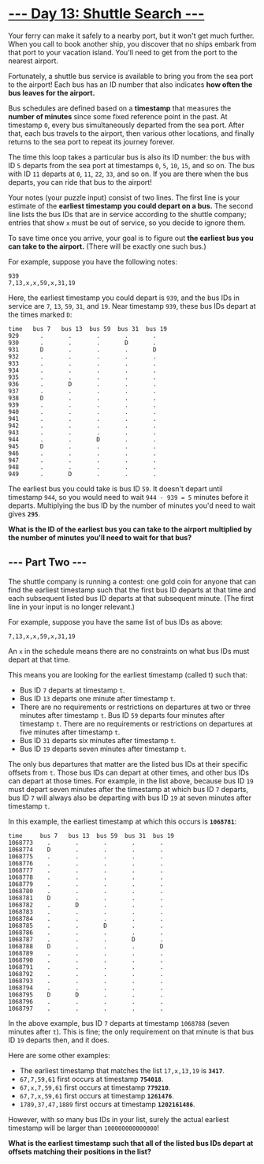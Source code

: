 # [--- Day 13: Shuttle Search ---](https://adventofcode.com/2020/day/13)

Your ferry can make it safely to a nearby port, but it won't get much further. When you call to book another ship, you discover that no ships embark from that port to your vacation island. You'll need to get from the port to the nearest airport.

Fortunately, a shuttle bus service is available to bring you from the sea port to the airport! Each bus has an ID number that also indicates **how often the bus leaves for the airport.**

Bus schedules are defined based on a **timestamp** that measures the **number of minutes** since some fixed reference point in the past. At timestamp ``0``, every bus simultaneously departed from the sea port. After that, each bus travels to the airport, then various other locations, and finally returns to the sea port to repeat its journey forever.

The time this loop takes a particular bus is also its ID number: the bus with ID ``5`` departs from the sea port at timestamps ``0``, ``5``, ``10``, ``15``, and so on. The bus with ID ``11`` departs at ``0``, ``11``, ``22``, ``33``, and so on. If you are there when the bus departs, you can ride that bus to the airport!

Your notes (your puzzle input) consist of two lines. The first line is your estimate of the **earliest timestamp you could depart on a bus.** The second line lists the bus IDs that are in service according to the shuttle company; entries that show ``x`` must be out of service, so you decide to ignore them.

To save time once you arrive, your goal is to figure out **the earliest bus you can take to the airport.** (There will be exactly one such bus.)

For example, suppose you have the following notes:

```
939
7,13,x,x,59,x,31,19
```

Here, the earliest timestamp you could depart is ``939``, and the bus IDs in service are ``7``, ``13``, ``59``, ``31``, and ``19``. Near timestamp ``939``, these bus IDs depart at the times marked ``D``:

```
time   bus 7   bus 13  bus 59  bus 31  bus 19
929      .       .       .       .       .
930      .       .       .       D       .
931      D       .       .       .       D
932      .       .       .       .       .
933      .       .       .       .       .
934      .       .       .       .       .
935      .       .       .       .       .
936      .       D       .       .       .
937      .       .       .       .       .
938      D       .       .       .       .
939      .       .       .       .       .
940      .       .       .       .       .
941      .       .       .       .       .
942      .       .       .       .       .
943      .       .       .       .       .
944      .       .       D       .       .
945      D       .       .       .       .
946      .       .       .       .       .
947      .       .       .       .       .
948      .       .       .       .       .
949      .       D       .       .       .
```

The earliest bus you could take is bus ID ``59``. It doesn't depart until timestamp ``944``, so you would need to wait ``944 - 939 = 5`` minutes before it departs. Multiplying the bus ID by the number of minutes you'd need to wait gives **``295``**.

**What is the ID of the earliest bus you can take to the airport multiplied by the number of minutes you'll need to wait for that bus?**

## --- Part Two ---

The shuttle company is running a contest: one gold coin for anyone that can find the earliest timestamp such that the first bus ID departs at that time and each subsequent listed bus ID departs at that subsequent minute. (The first line in your input is no longer relevant.)

For example, suppose you have the same list of bus IDs as above:

```
7,13,x,x,59,x,31,19
```

An ``x`` in the schedule means there are no constraints on what bus IDs must depart at that time.

This means you are looking for the earliest timestamp (called t) such that:

- Bus ID ``7`` departs at timestamp ``t``.
- Bus ID ``13`` departs one minute after timestamp ``t``.
- There are no requirements or restrictions on departures at two or three minutes after timestamp ``t``.
Bus ID ``59`` departs four minutes after timestamp ``t``.
There are no requirements or restrictions on departures at five minutes after timestamp ``t``.
- Bus ID ``31`` departs six minutes after timestamp ``t``.
- Bus ID ``19`` departs seven minutes after timestamp ``t``.

The only bus departures that matter are the listed bus IDs at their specific offsets from ``t``. Those bus IDs can depart at other times, and other bus IDs can depart at those times. For example, in the list above, because bus ID ``19`` must depart seven minutes after the timestamp at which bus ID ``7`` departs, bus ID ``7`` will always also be departing with bus ID ``19`` at seven minutes after timestamp ``t``.

In this example, the earliest timestamp at which this occurs is **``1068781``**:

```
time     bus 7   bus 13  bus 59  bus 31  bus 19
1068773    .       .       .       .       .
1068774    D       .       .       .       .
1068775    .       .       .       .       .
1068776    .       .       .       .       .
1068777    .       .       .       .       .
1068778    .       .       .       .       .
1068779    .       .       .       .       .
1068780    .       .       .       .       .
1068781    D       .       .       .       .
1068782    .       D       .       .       .
1068783    .       .       .       .       .
1068784    .       .       .       .       .
1068785    .       .       D       .       .
1068786    .       .       .       .       .
1068787    .       .       .       D       .
1068788    D       .       .       .       D
1068789    .       .       .       .       .
1068790    .       .       .       .       .
1068791    .       .       .       .       .
1068792    .       .       .       .       .
1068793    .       .       .       .       .
1068794    .       .       .       .       .
1068795    D       D       .       .       .
1068796    .       .       .       .       .
1068797    .       .       .       .       .
```

In the above example, bus ID ``7`` departs at timestamp ``1068788`` (seven minutes after ``t``). This is fine; the only requirement on that minute is that bus ID ``19`` departs then, and it does.

Here are some other examples:

- The earliest timestamp that matches the list ``17,x,13,19`` is **``3417``**.
- ``67,7,59,61`` first occurs at timestamp **``754018``**.
- ``67,x,7,59,61`` first occurs at timestamp **``779210``**.
- ``67,7,x,59,61`` first occurs at timestamp **``1261476``**.
- ``1789,37,47,1889`` first occurs at timestamp **``1202161486``**.

However, with so many bus IDs in your list, surely the actual earliest timestamp will be larger than ``100000000000000``!

**What is the earliest timestamp such that all of the listed bus IDs depart at offsets matching their positions in the list?**
